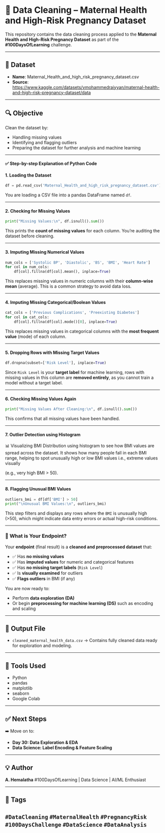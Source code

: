 # 🧹 Data Cleaning – Maternal Health and High-Risk Pregnancy Dataset

This repository contains the data cleaning process applied to the **Maternal Health and High-Risk Pregnancy Dataset** as part of the **#100DaysOfLearning** challenge.

---

## 📁 Dataset

- **Name**: Maternal_Health_and_high_risk_pregnancy_dataset.csv
- **Source**: https://www.kaggle.com/datasets/vmohammedraiyyan/maternal-health-and-high-risk-pregnancy-dataset/data

---

## 🔍 Objective

Clean the dataset by:
- Handling missing values
- Identifying and flagging outliers
- Preparing the dataset for further analysis and machine learning

---

#### ✅ **Step-by-step Explanation of Python Code**

#### 1. **Loading the Dataset**

```python
df = pd.read_csv('Maternal_Health_and_high_risk_pregnancy_dataset.csv')
```

You are loading a CSV file into a pandas DataFrame named `df`.

---

#### 2. **Checking for Missing Values**

```python
print("Missing Values:\n", df.isnull().sum())
```

This prints the **count of missing values** for each column. You’re auditing the dataset before cleaning.

---

#### 3. **Imputing Missing Numerical Values**

```python
num_cols = ['Systolic BP', 'Diastolic', 'BS', 'BMI', 'Heart Rate']
for col in num_cols:
    df[col].fillna(df[col].mean(), inplace=True)
```

This replaces missing values in numeric columns with their **column-wise mean** (average). This is a common strategy to avoid data loss.

---

#### 4. **Imputing Missing Categorical/Boolean Values**

```python
cat_cols = ['Previous Complications', 'Preexisting Diabetes']
for col in cat_cols:
    df[col].fillna(df[col].mode()[0], inplace=True)
```

This replaces missing values in categorical columns with the **most frequent value** (mode) of each column.

---

#### 5. **Dropping Rows with Missing Target Values**

```python
df.dropna(subset=['Risk Level'], inplace=True)
```

Since `Risk Level` is your **target label** for machine learning, rows with missing values in this column are **removed entirely**, as you cannot train a model without a target label.

---

#### 6. **Checking Missing Values Again**

```python
print("Missing Values After Cleaning:\n", df.isnull().sum())
```

This confirms that all missing values have been handled.

---

#### 7. **Outlier Detection using Histogram**
📊 Visualizing BMI Distribution using histogram to see how BMI values are spread across the dataset. It shows how many people fall in each BMI range, helping to spot unusually high or low BMI values i.e., extreme values visually

(e.g., very high BMI > 50).

---

#### 8. **Flagging Unusual BMI Values**

```python
outliers_bmi = df[df['BMI'] > 50]
print("\nUnusual BMI Values:\n", outliers_bmi)
```

This step filters and displays any rows where the `BMI` is unusually high (>50), which might indicate data entry errors or actual high-risk conditions.

---

### 🎯 **What is Your Endpoint?**

Your **endpoint** (final result) is a **cleaned and preprocessed dataset** that:

* ✅ Has **no missing values**
* ✅ Has **imputed values** for numeric and categorical features
* ✅ Has **no missing target labels** (`Risk Level`)
* ✅ Is **visually examined** for outliers
* ✅ **Flags outliers** in BMI (if any)

You are now ready to:

* Perform **data exploration (DA)**
* Or begin **preprocessing for machine learning (DS)** such as encoding and scaling
---

## 📂 Output File

* `cleaned_maternal_health_data.csv`
  → Contains fully cleaned data ready for exploration and modeling.

---

## 📌 Tools Used

* Python
* pandas
* matplotlib
* seaborn
* Google Colab

---

## ✅ Next Steps

➡️ Move on to:

* **Day 30: Data Exploration & EDA**
* **Data Science: Label Encoding & Feature Scaling**

---

## 💡 Author

**A. Hemalatha**
#100DaysOfLearning | Data Science | AI/ML Enthusiast

---

## 📌 Tags

`#DataCleaning` `#MaternalHealth` `#PregnancyRisk` `#100DaysChallenge` `#DataScience` `#DataAnalysis`
---

